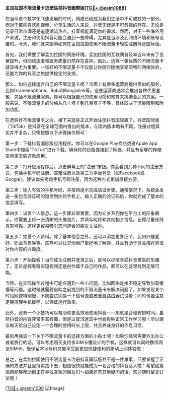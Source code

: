 **孟加拉国不限流量卡怎麽註冊抖音國際版[[TG💪+ @esim1088](https://t.me/s/esim1088)]**

在当今这个数字化飞速发展的时代，网络已经成为我们生活中不可或缺的一部分。而对于那些喜欢刷视频、分享生活的人来说，抖音无疑是不可忽视的存在。无论是记录日常点滴还是追逐潮流热点，抖音都能满足你的需求。然而，对于一些海外用户来说，注册和使用抖音可能会遇到一些障碍，尤其是当涉及到网络环境和账号设置时。今天，我们就来聊聊如何在孟加拉国使用不限流量卡轻松注册抖音国际版。

首先，我们需要了解孟加拉国的网络环境。孟加拉国的互联网普及率近年来有了显著提升，但网络速度和服务质量仍然存在差异。因此，选择一张优质的不限流量卡就显得尤为重要。一张好的不限流量卡不仅能让你随时随地享受流畅的网络体验，还能为你的抖音之旅提供稳定的支撑。

那么，如何选择适合自己的不限流量卡呢？市面上有很多运营商提供类似的服务，比如Grameenphone、Robi和Banglalink等。这些运营商通常会推出各种优惠套餐，包括不限流量服务。你可以根据自己的使用习惯和预算来挑选合适的方案。一般来说，不限流量卡的价格从几十塔卡到几百塔卡不等，具体取决于流量限制和附加功能。

在选购好不限流量卡之后，接下来就是正式开始注册抖音国际版了。抖音国际版（TikTok）是抖音在全球范围内推出的版本，与国内版本略有不同。注册过程其实并不复杂，只需按照以下步骤操作即可：

第一步：下载抖音国际版应用程序。你可以在Google Play商店或者Apple App Store中搜索“TikTok”进行下载。确保你的设备连接到了网络，并且有足够的存储空间来安装这款应用。

第二步：打开应用程序后，点击屏幕上的“注册”按钮。你会看到几种不同的注册方式，包括手机号码注册、邮箱注册以及第三方平台登录（如Facebook或Google）。建议优先考虑手机号码注册，因为这种方式更加直接方便。

第三步：输入有效的手机号码，并按照提示完成验证步骤。通常情况下，系统会发送一条包含验证码的短信到你的手机上。输入正确的验证码后，你就完成了基本的信息填写。

第四步：设置个人信息。这一步骤非常重要，因为它关系到你在平台上的形象展示。你需要上传一张清晰的头像照片，并填写昵称和其他相关信息。记得尽量保持真实可靠，这样更容易吸引志同道合的朋友关注你。

第五步：完善个人资料。除了基本信息之外，还可以添加更多细节，比如兴趣爱好、职业背景等等。这样可以让其他用户更好地了解你，并且有助于提高推荐算法对你内容的兴趣度。

第六步：开始探索！当你成功注册并登录之后，就可以尽情享受抖音带来的乐趣了。无论是观看精彩短视频还是创作属于自己的作品，都可以在这里找到无限可能。

当然，在实际操作过程中可能会遇到一些小问题，比如网络连接不稳定导致加载缓慢等问题。这时候就需要借助之前提到的不限流量卡来解决问题了。如果发现某个时段网速特别慢，不妨尝试切换一下信号源或者重启路由器试试看；同时也要注意定期清理手机缓存，以保证运行效率。

此外，还有一个小技巧可以帮助你更高效地使用抖音——那就是合理安排时间。虽然抖音的内容非常丰富有趣，但是过度沉迷其中也会影响正常工作学习哦！所以建议每天给自己设定一个合理的使用时长上限，并且养成良好的作息习惯。

最后再强调一下关于不限流量卡的选择方面的小贴士吧！如果你经常需要外出办公或者旅行的话，可以考虑购买支持多SIM卡槽设计的手机，这样就可以同时携带两张SIM卡，既保留本地号码又能享受到更加快捷便利的移动上网体验啦！

总之，在孟加拉国使用不限流量卡注册抖音国际版并不是一件难事，只要掌握了正确的方法并且坚持实践下去，相信很快就能成为一名合格的抖音达人啦！希望这篇指南能够帮助到正在寻找答案的朋友们～如果还有其他疑问的话，欢迎随时留言讨论哦！

[[TG💪+ @esim1088](https://t.me/s/esim1088) ![Image](https://i.postimg.cc/4NQfJmqS/Snipaste-2025-05-13-00-14-12.png)]